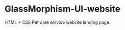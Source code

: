 # GlassMorphism-UI-website                                                                                                                                                        
HTML + CSS
Pet care service website landing page.
